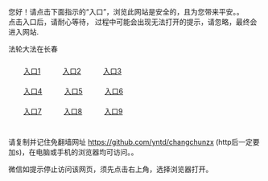 您好！请点击下面指示的“入口”，浏览此网站是安全的，且为您带来平安。。 <br/>
点击入口后，请耐心等待， 过程中可能会出现无法打开的提示，请忽略，最终会进入网站. </br>

法轮大法在长春<br/>
<div style="padding:10px"><a style="margin:20px" target="_blank" href="https://d320ne0k4x9lx1.cloudfront.net/2Qpsp?ppnwk" id="ccLink1" rel="nofollow">入口1</a> <a target="_blank" style="margin:20px" href="https://d3mhomghaeae3f.cloudfront.net/2Qpsp?simbcfwp" id="ccLink2" rel="nofollow">入口2</a> <a style="margin:20px" target="_blank" href="https://d2hixkiy3h2be3.cloudfront.net/2Qpsp?hcdzquus" id="ccLink3" rel="nofollow">入口3</a></div>

<div style="padding:10px" ><a style="margin:20px" target="_blank" href="https://d320ne0k4x9lx1.cloudfront.net/2Qpsp?ppnwk" id="ccLink4" rel="nofollow">入口4</a> <a style="margin:20px" href="https://d3mhomghaeae3f.cloudfront.net/2Qpsp?simbcfwp" target="_blank" id="ccLink5" rel="nofollow">入口5</a> <a style="margin:20px" href="https://d2hixkiy3h2be3.cloudfront.net/2Qpsp?hcdzquus" target="_blank" id="ccLink6" rel="nofollow">入口6</a></div>

<div style="padding:10px"><a style="margin:20px" target="_blank" href="https://d320ne0k4x9lx1.cloudfront.net/2Qpsp?ppnwk" id="ccLink7" rel="nofollow">入口7</a> <a style="margin:20px" href="https://d3mhomghaeae3f.cloudfront.net/2Qpsp?simbcfwp" target="_blank" id="ccLink8" rel="nofollow">入口8</a> <a style="margin:20px" target="_blank" href="https://d2hixkiy3h2be3.cloudfront.net/2Qpsp?hcdzquus" id="ccLink9" rel="nofollow">入口9</a></div>

<br/>



请复制并记住免翻墙网址 https://github.com/yntd/changchunzx (http后一定要加s)，在电脑或手机的浏览器均可访问。。<br/>

微信如提示停止访问该网页，须先点击右上角，选择浏览器打开。
